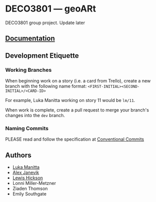 
# DECO3801 — geoARt

DECO3801 group project. Update later

## [Documentation](https://janevik.net)

## Development Etiquette

### Working Branches

When beginning work on a story (i.e. a card from Trello), create a new branch
with the following name format: `<FIRST-INITIAL><SECOND-INITIAL>/<CARD-ID>`  

For example, Luka Manitta working on story 11 would be `lm/11`.  

When work is complete, create a pull request to merge your branch's changes
into the `dev` branch.

### Naming Commits

PLEASE read and follow the specification at
[Conventional Commits](https://www.conventionalcommits.org/en/v1.0.0/)

## Authors

- [Luka Manitta](https://www.github.com/lukamanitta)
- [Alex Janevik](https://www.github.com/alexjanevik)
- [Lewis Hickson](https://www.github.com/lhick2108)
- Lonni Miller-Metzner
- Ziaden Thomson
- Emily Southgate
